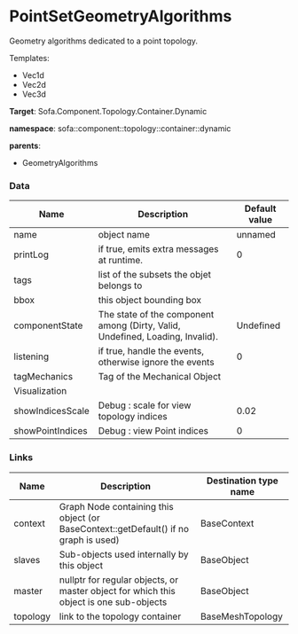 <!-- generate_doc -->
# PointSetGeometryAlgorithms

Geometry algorithms dedicated to a point topology.


Templates:

- Vec1d
- Vec2d
- Vec3d

__Target__: Sofa.Component.Topology.Container.Dynamic

__namespace__: sofa::component::topology::container::dynamic

__parents__:

- GeometryAlgorithms

### Data

<table>
    <thead>
        <tr>
            <th>Name</th>
            <th>Description</th>
            <th>Default value</th>
        </tr>
    </thead>
    <tbody>
	<tr>
		<td>name</td>
		<td>
object name
		</td>
		<td>unnamed</td>
	</tr>
	<tr>
		<td>printLog</td>
		<td>
if true, emits extra messages at runtime.
		</td>
		<td>0</td>
	</tr>
	<tr>
		<td>tags</td>
		<td>
list of the subsets the objet belongs to
		</td>
		<td></td>
	</tr>
	<tr>
		<td>bbox</td>
		<td>
this object bounding box
		</td>
		<td></td>
	</tr>
	<tr>
		<td>componentState</td>
		<td>
The state of the component among (Dirty, Valid, Undefined, Loading, Invalid).
		</td>
		<td>Undefined</td>
	</tr>
	<tr>
		<td>listening</td>
		<td>
if true, handle the events, otherwise ignore the events
		</td>
		<td>0</td>
	</tr>
	<tr>
		<td>tagMechanics</td>
		<td>
Tag of the Mechanical Object
		</td>
		<td></td>
	</tr>
	<tr>
		<td colspan="3">Visualization</td>
	</tr>
	<tr>
		<td>showIndicesScale</td>
		<td>
Debug : scale for view topology indices
		</td>
		<td>0.02</td>
	</tr>
	<tr>
		<td>showPointIndices</td>
		<td>
Debug : view Point indices
		</td>
		<td>0</td>
	</tr>

</tbody>
</table>

### Links


| Name | Description | Destination type name |
| ---- | ----------- | --------------------- |
|context|Graph Node containing this object (or BaseContext::getDefault() if no graph is used)|BaseContext|
|slaves|Sub-objects used internally by this object|BaseObject|
|master|nullptr for regular objects, or master object for which this object is one sub-objects|BaseObject|
|topology|link to the topology container|BaseMeshTopology|

